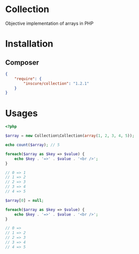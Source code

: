 # Collection
Objective implementation of arrays in PHP

# Installation

## Composer

```json
{
    "require": {
        "inscure/collection": "1.2.1"
    }
}
```

# Usages

```php
<?php

$array = new Collection\Collection(array(1, 2, 3, 4, 5));

echo count($array); // 5

foreach($array as $key => $value) {
    echo $key . '=>' . $value . '<br />';
}

// 0 => 1
// 1 => 2
// 2 => 3
// 3 => 4
// 4 => 5

$array[0] = null;

foreach($array as $key => $value) {
    echo $key . '=>' . $value . '<br />';
}

// 0 => 
// 1 => 2
// 2 => 3
// 3 => 4
// 4 => 5
```
